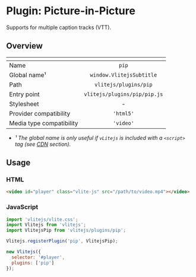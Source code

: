 # Plugin: Picture-in-Picture

Supports for multiple caption tracks (VTT).

## Overview

| <!-- -->                 |           <!-- -->           |
| ------------------------ | :--------------------------: |
| Name                     |            `pip`             |
| Global name&sup1;        |   `window.VlitejsSubtitle`   |
| Path                     |    `vlitejs/plugins/pip`     |
| Entry point              | `vlitejs/plugins/pip/pip.js` |
| Stylesheet               |              -               |
| Provider compatibility   |          `'html5'`           |
| Media type compatibility |          `'video'`           |

- _&sup1; The global name is only useful if `vLitejs` is included with a `<script>` tag (see [CDN](../../../README.md#CDN) section)._

## Usage

### HTML

```html
<video id="player" class="vlite-js" src="/path/to/video.mp4"></video>
```

### JavaScript

```js
import 'vlitejs/vlite.css';
import Vlitejs from 'vlitejs';
import VlitejsPip from 'vlitejs/plugins/pip';

Vlitejs.registerPlugin('pip', VlitejsPip);

new Vlitejs({
  selector: '#player',
  plugins: ['pip']
});
```
